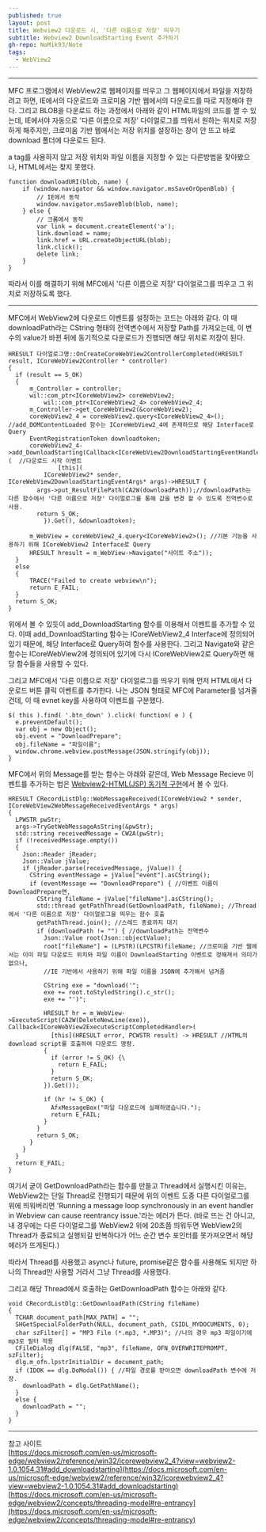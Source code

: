 ```yaml
---
published: true
layout: post
title: Webview2 다운로드 시, '다른 이름으로 저장' 띄우기
subtitle: Webview2 DownloadStarting Event 추가하기
gh-repo: NoMik93/Note
tags:
  - WebView2
---
```



***

MFC 프로그램에서 WebView2로 웹페이지를 띄우고 그 웹페이지에서 파일을 저장하려고 하면, IE에서의 다운로드와 크로미움 기반 웹에서의 다운로드를 따로 지정해야 한다.
그리고 BLOB을 다운로드 하는 과정에서 아래와 같이 HTML파일의 코드를 짤 수 있는데, IE에서야 자동으로 '다른 이름으로 저장' 다이얼로그를 띄워서 원하는 위치로 저장하게 해주지만,
크로미움 기반 웹에서는 저장 위치를 설장하는 창이 안 뜨고 바로 download 폴더에 다운로드 된다.

a tag를 사용하지 않고 저장 위치와 파일 이름을 지정할 수 있는 다른방법을 찾아봤으나, HTML에서는 찾지 못했다.

    function downloadURI(blob, name) {
        if (window.navigator && window.navigator.msSaveOrOpenBlob) {
            // IE에서 동작
            window.navigator.msSaveBlob(blob, name);
        } else {
            // 크롬에서 동작
            var link = document.createElement('a');
            link.download = name;
            link.href = URL.createObjectURL(blob);
            link.click();
            delete link;
        }
    }

따라서 이를 해결하기 위해 MFC에서 '다른 이름으로 저장' 다이얼로그를 띄우고 그 위치로 저장하도록 했다.

***

MFC에서 WebView2에 다운로드 이벤트를 설정하는 코드는 아래와 같다. 이 때 downloadPath라는 CString 형태의 전역변수에서 저장할 Path를 가져오는데,
이 변수의 value가 바뀐 뒤에 동기적으로 다운로드가 진행되면 해당 위치로 저장이 된다.

    HRESULT 다이얼로그명::OnCreateCoreWebView2ControllerCompleted(HRESULT result, ICoreWebView2Controller * controller)
    {
      if (result == S_OK)
      {
          m_Controller = controller;
          wil::com_ptr<ICoreWebView2> coreWebView2;
		      wil::com_ptr<ICoreWebView2_4> coreWebView2_4;
          m_Controller->get_CoreWebView2(&coreWebView2);
          coreWebView2_4 = coreWebView2.query<ICoreWebView2_4>(); //add_DOMContentLoaded 함수는 ICoreWebView2_4에 존재하므로 해당 Interface로 Query
          EventRegistrationToken downloadtoken;
          coreWebView2_4->add_DownloadStarting(Callback<ICoreWebView2DownloadStartingEventHandler>(  //다운로드 시작 이벤트
			      [this](
              ICoreWebView2* sender, ICoreWebView2DownloadStartingEventArgs* args)->HRESULT {
            args->put_ResultFilePath(CA2W(downloadPath));//downloadPath는 다른 함수에서 '다른 이름으로 저장' 다이얼로그를 통해 값을 변경 할 수 있도록 전역변수로 사용.
            return S_OK;
		      }).Get(), &downloadtoken);
          
          m_WebView = coreWebView2_4.query<ICoreWebView2>(); //기본 기능을 사용하기 위해 ICoreWebView2 Interface로 Query
          HRESULT hresult = m_WebView->Navigate("사이트 주소"));
      }
      else
      {
          TRACE("Failed to create webview\n");
          return E_FAIL;
      }
      return S_OK;
    }

위에서 볼 수 있듯이 add_DownloadStarting 함수를 이용해서 이벤트를 추가할 수 있다.
이때 add_DownloadStarting 함수는 ICoreWebView2_4 Interface에 정의되어 있기 때문에, 해당 Interface로 Query하여 함수를 사용한다.
그리고 Navigate와 같은 함수는 ICoreWebView2에 정의되어 있기에 다시 ICoreWebView2로 Query하면 해당 함수들을 사용할 수 있다.

그리고 MFC에서 '다른 이름으로 저장' 다이얼로그를 띄우기 위해 먼저 HTML에서 다운로드 버튼 클릭 이벤트를 추가한다. 나는 JSON 형태로 MFC에 Parameter를 넘겨줄건데, 이 때 evnet key를 사용하여 이벤트를 구분했다.

    $( this ).find( '.btn_down' ).click( function( e ) {
      e.preventDefault();
      var obj = new Object();
      obj.event = "DownloadPrepare";
      obj.fileName = "파일이름";
      window.chrome.webview.postMessage(JSON.stringify(obj));
    }

MFC에서 위의 Message를 받는 함수는 아래와 같은데, Web Message Recieve 이벤트를 추가하는 법은 [Webview2-HTML(JSP) 동기적 구현](https://nomik93.github.io/Note/2021-12-28-Webview2_Synchronous/)에서 볼 수 있다.

    HRESULT CRecordListDlg::WebMessageReceived(ICoreWebView2 * sender, ICoreWebView2WebMessageReceivedEventArgs * args)
    {
      LPWSTR pwStr;
      args->TryGetWebMessageAsString(&pwStr);
      std::string receivedMessage = CW2A(pwStr);
      if (!receivedMessage.empty())
      {
        Json::Reader jReader;
        Json::Value jValue;
        if (jReader.parse(receivedMessage, jValue)) {
          CString eventMessage = jValue["event"].asCString();
          if (eventMessage == "DownloadPrepare") { //이벤트 이름이 DownloadPrepare면,
            CString fileName = jValue["fileName"].asCString();
            std::thread getPathThread(GetDownloadPath, fileName); //Thread에서 '다른 이름으로 저장' 다이얼로그을 띄우는 함수 호출
            getPathThread.join(); //스레드 종료까지 대기
            if (downloadPath != "") { //downloadPath는 전역변수
              Json::Value root(Json::objectValue);
              root["fileName"] = (LPSTR)(LPCSTR)fileName; //크로미움 기반 웹에서는 이미 파일 다운로드 위치와 파일 이름이 DownloadStarting 이벤트로 정해져서 의미가 없으나,
              //IE 기반에서 사용하기 위해 파일 이름을 JSON에 추가해서 넘겨줌
              
              CString exe = "download('";
              exe += root.toStyledString().c_str();
              exe += "')";
              
              HRESULT hr = m_WebView->ExecuteScript(CA2W(DeleteNewLine(exe)), Callback<ICoreWebView2ExecuteScriptCompletedHandler>(
                [this](HRESULT error, PCWSTR result) -> HRESULT //HTML의 download script를 호출하여 다운로드 명령.
              {
                if (error != S_OK) {\
                  return E_FAIL;
                }
                return S_OK;
              }).Get());
              
              if (hr != S_OK) {
                AfxMessageBox("파일 다운로드에 실패하였습니다.");
                return E_FAIL;
              }
            }
            return S_OK;
          }
        }
      }
      return E_FAIL;
    }

여기서 굳이 GetDownloadPath라는 함수를 만들고 Thread에서 실행시킨 이유는, WebView2는 단일 Thread로 진행되기 때문에 위의 이벤트 도중 다른 다이얼로그를 위에 띄워버리면
'Running a message loop synchronously in an event handler in Webview can cause reentrancy issue.'라는 에러가 뜬다.
(바로 뜨는 건 아니고, 내 경우에는 다른 다이얼로그를 WebView2 위에 20초쯤 띄워두면 WebView2의 Thread가 종료되고 실행되길 반복하다가 어느 순간 변수 포인터를 못가져오면서 해당 에러가 뜨게된다.)

따라서 Thread를 사용했고 async나 future, promise같은 함수를 사용해도 되지만 하나의 Thread만 사용할 거라서 그냥 Thread를 사용했다.

그리고 해당 Thread에서 호출하는 GetDownloadPath 함수는 아래와 같다.

    void CRecordListDlg::GetDownloadPath(CString fileName)
    {
      TCHAR document_path[MAX_PATH] = "";
      SHGetSpecialFolderPath(NULL, document_path, CSIDL_MYDOCUMENTS, 0);
      char szFilter[] = "MP3 File (*.mp3, *.MP3)"; //나의 경우 mp3 파일이기에 mp3로 필터 적용
      CFileDialog dlg(FALSE, "mp3", fileName, OFN_OVERWRITEPROMPT, szFilter);
      dlg.m_ofn.lpstrInitialDir = document_path;
      if (IDOK == dlg.DoModal()) { //파일 경로를 받아오면 downloadPath 변수에 저장.
        downloadPath = dlg.GetPathName();
      }
      else {
        downloadPath = "";
      }
    }

***

참고 사이트   
[https://docs.microsoft.com/en-us/microsoft-edge/webview2/reference/win32/icorewebview2_4?view=webview2-1.0.1054.31#add_downloadstarting](https://docs.microsoft.com/en-us/microsoft-edge/webview2/reference/win32/icorewebview2_4?view=webview2-1.0.1054.31#add_downloadstarting)   
[https://docs.microsoft.com/en-us/microsoft-edge/webview2/concepts/threading-model#re-entrancy](https://docs.microsoft.com/en-us/microsoft-edge/webview2/concepts/threading-model#re-entrancy)
